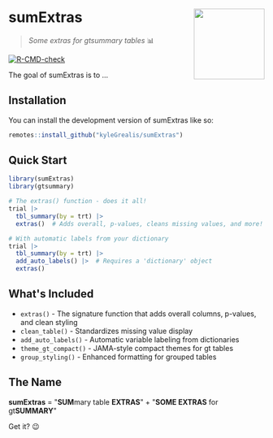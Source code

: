 
# sumExtras <img src="man/figures/logo.png" align="right" height="139" alt="" />

<!-- badges: start -->

> *Some extras for gtsummary tables* 📊

[![R-CMD-check](https://github.com/yourusername/sumExtras/actions/workflows/R-CMD-check.yaml/badge.svg)](https://github.com/yourusername/sumExtras/actions/workflows/R-CMD-check.yaml)

<!-- badges: end -->

The goal of sumExtras is to ...

## Installation

You can install the development version of sumExtras like so:

``` r
remotes::install_github("kyleGrealis/sumExtras")
```

## Quick Start

```r
library(sumExtras)
library(gtsummary)

# The extras() function - does it all!
trial |> 
  tbl_summary(by = trt) |> 
  extras()  # Adds overall, p-values, cleans missing values, and more!

# With automatic labels from your dictionary
trial |> 
  tbl_summary(by = trt) |> 
  add_auto_labels() |>  # Requires a 'dictionary' object
  extras()
```

## What's Included

- `extras()` - The signature function that adds overall columns, p-values, and clean styling
- `clean_table()` - Standardizes missing value display  
- `add_auto_labels()` - Automatic variable labeling from dictionaries
- `theme_gt_compact()` - JAMA-style compact themes for gt tables
- `group_styling()` - Enhanced formatting for grouped tables

## The Name

**sumExtras** = "**SUM**mary table **EXTRAS**" + "**SOME EXTRAS** for gt**SUMMARY**" 

Get it? 😉
